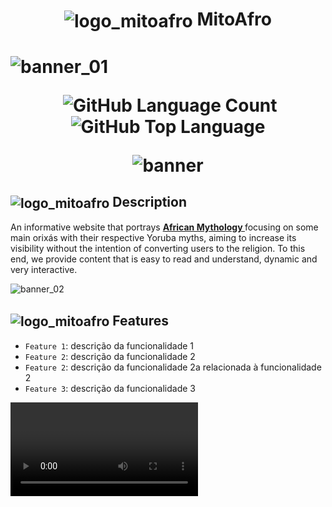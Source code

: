 <h1 align="center">
    <img alt="logo_mitoafro" align="center" src="https://github.com/salvedojuliao/Mitoafro/assets/44206400/51620f79-39f4-48a0-8daa-8b6999a6eca3" /> MitoAfro </h1> 
<h1>
   
![banner_01](https://github.com/salvedojuliao/MitoAfro_website/assets/44206400/c17b0ff2-0dba-415c-8cbc-fd144881cb44)

<p align="center">
   <img alt="" src="https://img.shields.io/github/repo-size/salvedojuliao/Mitoafro" />
   <img alt="GitHub Language Count" src="https://img.shields.io/github/languages/count/salvedojuliao/Mitoafro" />
   <img alt="GitHub Top Language" src="https://img.shields.io/github/languages/top/salvedojuliao/Mitoafro" />
</p>

<p align="center">
  <img alt="banner" src="http://img.shields.io/static/v1?label=STATUS&message=%20FINISHED&color=GREEN&style=for-the-badge" />
</p>

<h2> <img alt="logo_mitoafro" align="center" src="https://github.com/salvedojuliao/MitoAfro_website/assets/44206400/727c45d6-fc00-4ef8-896e-a9ab4554dc61" /> Description </h2> 
<p> An informative website that portrays <a href="https://salvedojuliao.github.io/Mitoafro/"> <b>African Mythology </b> </a> focusing on some main orixás with their respective Yoruba myths, aiming to increase its     visibility without the intention of converting users to the religion. To this end, we provide content that is easy to read and understand, dynamic and very interactive. 
</p>
   
![banner_02](https://github.com/salvedojuliao/MitoAfro_website/assets/44206400/4efac140-8f2a-4bae-92f6-d2bee945e505)

<h2> <img alt="logo_mitoafro" align="center" src="https://github.com/salvedojuliao/MitoAfro_website/assets/44206400/0dc65363-2400-48a6-ab4a-2d019905ab0e" /> Features </h2> 
    
- `Feature 1`: descrição da funcionalidade 1
- `Feature 2`: descrição da funcionalidade 2
- `Feature 2`: descrição da funcionalidade 2a relacionada à funcionalidade 2
- `Feature 3`: descrição da funcionalidade 3

<Video>
  * [Tecnologias utilizadas](#tecnologias-utilizadas)
  * [Pessoas Contribuidoras](#pessoas-contribuidoras)
  
# 📌About
This website was a **final project** created in 2018 by a group of 4 students, each one responsible for a task. I was responsible for taking care of all the **design(UI)** and part of the **front-end**.

![tcc-group-picture](https://github.com/salvedojuliao/Mitoafro/assets/44206400/9b22a39b-8c9e-4d60-a08d-faa1d5b0e40c)

# ⚙️ How to open it?
**1)** You just need to click on this link: https://salvedojuliao.github.io/Mitoafro/  
**2)** Or you can clone it and add your own improvements.

### Have fun 😉
   
   
 * [Título e Imagem de capa](#Título-e-Imagem-de-capa)
* [Badges](#badges)
* [Índice](#índice)
* [Descrição do Projeto](#descrição-do-projeto)
* [Status do Projeto](#status-do-Projeto)
* [Funcionalidades e Demonstração da Aplicação](#funcionalidades-e-demonstração-da-aplicação)
* [Acesso ao Projeto](#acesso-ao-projeto)
* [Tecnologias utilizadas](#tecnologias-utilizadas)
* [Pessoas Contribuidoras](#pessoas-contribuidoras)
* [Pessoas Desenvolvedoras do Projeto](#pessoas-desenvolvedoras)
* [Licença](#licença)
* [Conclusão](#conclusão)

